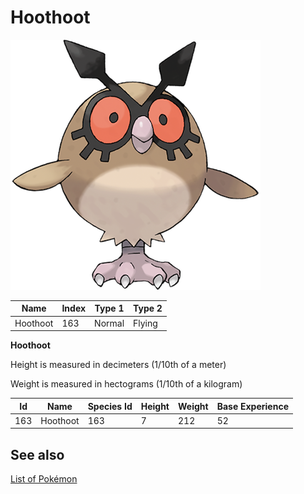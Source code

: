 # Hoothoot


![Hoothoot](images/163.png)

| **Name** | **Index** | **Type 1** | **Type 2** |
|----|----|----|----|
| Hoothoot | 163 | Normal | Flying  |

**Hoothoot** 


Height is measured in decimeters (1/10th of a meter)

Weight is measured in hectograms (1/10th of a kilogram)

| **Id** | **Name** | **Species Id** | **Height** | **Weight** | **Base Experience** |
|--------|----------|----------------|------------|------------|---------------------|
| 163 | Hoothoot | 163 | 7 | 212 | 52 |


## See also

[List of Pokémon](../pokemon.md)
